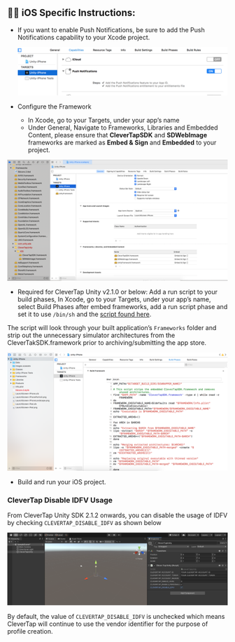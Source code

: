 ## 👩‍💻 iOS Specific Instructions:
- If you want to enable Push Notifications, be sure to add the Push Notifications capability to your Xcode project.  

    ![alt text](/example/images/push_entitle.jpg  "push notifications capability")
    
- Configure the Framework
   - In Xcode, go to your Targets, under your app’s name
   - Under General, Navigate to Frameworks, Libraries and Embedded Content, please ensure that **CleverTapSDK** and **SDWebImage** frameworks are marked as **Embed & Sign** and **Embedded** to your project.
   
 ![alt text](/example/images/ct_xcode12.x_framework.png  "frameworks")

- Required for CleverTap Unity v2.1.0 or below: Add a run script to your build phases, In Xcode, go to your Targets, under your app’s name, select Build Phases after   embed frameworks, add a run script phase and set it to use `/bin/sh` and the [script found here](https://github.com/CleverTap/clevertap-unity-sdk/blob/master/Plugin/CleverTapUnity/iOS/strip.sh).

The script will look through your built application’s `Frameworks` folder and strip out the unnecessary simulator architectures from the CleverTakSDK.framework prior to archiving/submitting the app store.

  ![alt text](/example/images/ct_script_ios.jpg  "run script")
  

- Build and run your iOS project.


### CleverTap Disable IDFV Usage

From CleverTap Unity SDK 2.1.2 onwards, you can disable the usage of IDFV by checking `CLEVERTAP_DISABLE_IDFV` as shown below 

 ![alt text](/docs/ct-ios-idfv.png  "CleverTapDisableIDFV")

By default, the value of `CLEVERTAP_DISABLE_IDFV` is unchecked which means CleverTap will continue to use the vendor identifier for the purpose of profile creation.
